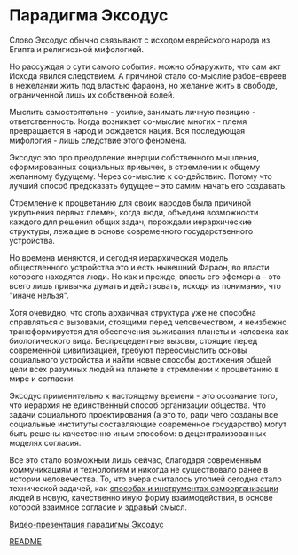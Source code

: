 # Парадигма Эксодус

Слово Эксодус обычно связывают с исходом еврейского народа из Египта и религиозной мифологией.

Но рассуждая о сути самого события. можно обнаружить, что сам акт Исхода явился следствием. А причиной стало со-мыслие рабов-евреев в нежелании жить под властью фараона, но желание жить в свободе, ограниченной лишь их собственной волей. 

Мыслить самостоятельно - усилие, занимать личную позицию - ответственность. Когда возникает со-мыслие многих - племя превращается в народ и рождается нация. Вся последующая мифология - лишь следствие этого феномена.

Эксодус это про преодоление инерции собственного мышления, сформированных социальных привычек, в стремлении к общему желанному будущему. Через со-мыслие к со-действию. Потому что лучший способ предсказать будущее – это самим начать его создавать.

Стремление к процветанию для своих народов была причиной укрупнения первых племен, когда люди, объединя возможности каждого для решения общих задач, порождали иерархические структуры, лежащие в основе современного государственного устройства.

Но времена меняются, и сегодня иерархическая модель общественного устройства это и есть нынешний Фараон, во власти которого находятся люди. Но как и прежде, власть его эфемерна - это всего лишь привычка думать и действовать, исходя из понимания, что "иначе нельзя".

Хотя очевидно, что столь архаичная структура уже не способна справляться с вызовами, стоящими перед человечеством, и неизбежно трансформируется для обеспечения выживания планеты и человека как биологического вида. Беспрецедентные вызовы, стоящие перед современной цивилизацией, требуют переосмыслить основы социального устройства и найти новые способы достижения общей цели всех разумных людей на планете в стремлении к процветанию в мире и согласии.

Эксодус применительно к настоящему времени - это осознание того, что иерархия не единственный способ организации общества. Что задачи социального проектирования (а это то, ради чего созданы все социальные институты составляющие современное государство) могут быть решены качественно иным способом: в децентрализованных моделях согласия.

Все это стало возможным лишь сейчас, благодаря современным коммуникациям и технологиям и никогда не существовало ранее в истории человечества.
То, что вчера считалось утопией сегодня стало технической задачей, как [способах и инструментах самоорганизации](../algoritm.mb) людей в новую, качественно иную форму взаимодействия, в основе которой взаимное согласие и здравый смысл.

[Видео-презентация парадигмы Эксодус](https://www.youtube.com/watch?v=-BiEHkxAxU8&feature=youtu.be)

[README](README.md)
